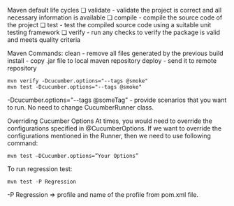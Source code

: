 Maven default life cycles
    ❏ validate - validate the project is correct and all necessary information is available
    ❏ compile - compile the source code of the project
    ❏ test - test the compiled source code using a suitable unit testing framework
    ❏ verify - run any checks to verify the package is valid and meets quality criteria

Maven Commands:
    clean - remove all files generated by the previous build
    install - copy .jar file to local maven repository
    deploy - send it to remote repository
    
    mvn verify -Dcucumber.options="--tags @smoke"
    mvn test -Dcucumber.options="--tags @smoke"

-Dcucumber.options="--tags @someTag" - provide scenarios that you want to run. No need to change CucumberRunner class.

Overriding Cucumber Options
At times, you would need to override the configurations specified in @CucumberOptions. 
If we want to override the configurations mentioned in the Runner, 
then we need to use following command: 

    mvn test –DCucumber.options=”Your Options”


To run regression test: 

    mvn test -P Regression
-P Regression => profile and name of the profile from pom.xml file.

